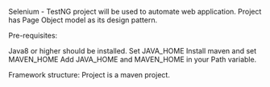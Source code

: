 Selenium - TestNG project will be used to automate web application. Project has Page Object model as its design pattern.

Pre-requisites:

Java8 or higher should be installed.
Set JAVA_HOME
Install maven and set MAVEN_HOME
Add JAVA_HOME and MAVEN_HOME in your Path variable.

Framework structure:
Project is a maven project.

